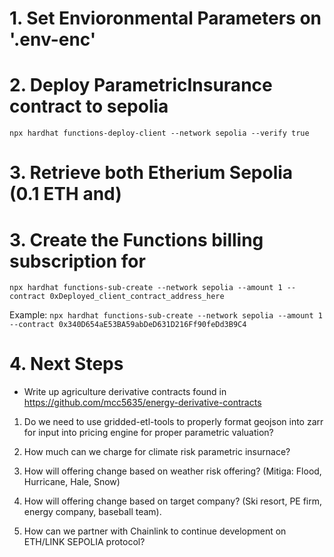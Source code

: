 # 1. Set Envioronmental Parameters on '.env-enc'

# 2. Deploy ParametricInsurance contract to sepolia

`npx hardhat functions-deploy-client --network sepolia --verify true`

# 3. Retrieve both Etherium Sepolia (0.1 ETH and)

# 3. Create the Functions billing subscription for 

`npx hardhat functions-sub-create --network sepolia --amount 1 --contract 0xDeployed_client_contract_address_here`

Example:
`npx hardhat functions-sub-create --network sepolia --amount 1 --contract 0x340D654aE53BA59abDeD631D216Ff90feDd3B9C4`


# 4. Next Steps

- Write up agriculture derivative contracts found in 
https://github.com/mcc5635/energy-derivative-contracts

1. Do we need to use gridded-etl-tools to properly format geojson into zarr for input into pricing engine for proper parametric valuation?

2. How much can we charge for climate risk parametric insurnace?

3. How will offering change based on weather risk offering? (Mitiga: Flood, Hurricane, Hale, Snow)

4. How will offering change based on target company? (Ski resort, PE firm, energy company, baseball team).

5. How can we partner with Chainlink to continue development on ETH/LINK SEPOLIA protocol?

